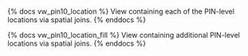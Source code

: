{% docs vw_pin10_location %}
View containing each of the PIN-level locations via spatial joins.
{% enddocs %}

{% docs vw_pin10_location_fill %}
View containing additional PIN-level locations via spatial joins.
{% enddocs %}
